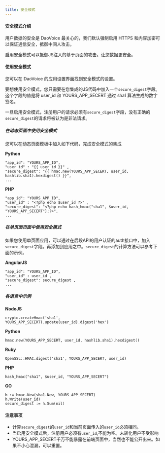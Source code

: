```yaml
---
title: 安全模式
---
```


#### 安全模式介绍

用户数据的安全是 DaoVoice 最关心的，我们默认强制启用 HTTPS 和内容加密可以保证通信安全，抵御中间人攻击。

启用安全模式可以抵御JS注入的基于页面的攻击。让您数据更安全。 


#### 使用安全模式

您可以在 DaoVoice 的应用设置界面找到安全模式的设置。

要想使用安全模式，您只需要在您集成的JS代码中加入一个`secure_digest`字段。这个字段的值是将 user_id 和 YOURS_APP_SECERT 通过 sha1 算法生成的数字签名。

一旦启用安全模式，注册用户的请求必须有`secure_digest`字段，没有正确的`secure_digest`的请求将被认为是非法请求。


##### 在动态页面中使用安全模式

您可以在动态页面模板中加入如下代码，完成安全模式的集成

**Python**

	"app_id": "YOURS_APP_ID",
	"user_id" : "{{ user_id }}" ,
	"secure_digest": "{{ hmac.new(YOURS_APP_SECERT, user_id, hashlib.sha1).hexdigest() }}",
	...


**PHP**

	"app_id": "YOURS_APP_ID",
	"user_id" : "<?php echo $user_id ?>" , 
	"secure_digest": "<?php echo hash_hmac("sha1", $user_id, "YOURS_APP_SECERT");?>",
	...



##### 在单页面页面中使用安全模式

如果您使用单页面应用，可以通过在后段API的用户认证的auth接口中，加入`secure_digest`字段。再添加到应用之中。`secure_digest`的计算方法可以参考下面的示例。


**AngularJS**

	"app_id": "YOURS_APP_ID",
	"user_id" : user_id , 
	"secure_digest": secure_digest ,
	...

##### 各语言中示例


**NodeJS**

    crypto.createHmac('sha1', YOURS_APP_SECERT).update(user_id).digest('hex')
    
**Python**

    hmac.new(YOURS_APP_SECERT, user_id, hashlib.sha1).hexdigest() 

**Ruby**

	OpenSSL::HMAC.digest('sha1', YOURS_APP_SECERT, user_id)
	
**PHP**

	hash_hmac("sha1", $user_id, "YOURS_APP_SECERT")
	
**GO**
	
	h := hmac.New(sha1.New, YOURS_APP_SECERT)
	h.Write(user_id)
	secure_digest := h.Sum(nil)
	
#### 注意事项

* 计算`secure_digest`的`user_id`和当前页面传入的`user_id`必须相同。
* 当启用安全模式后，注册用户必须有`user_id`,不能为空。未转化用户不受影响
* YOURS_APP_SECERT千万不能暴露在前端页面中，当然也不能公开出来。如果不小心泄漏，可以重置。


